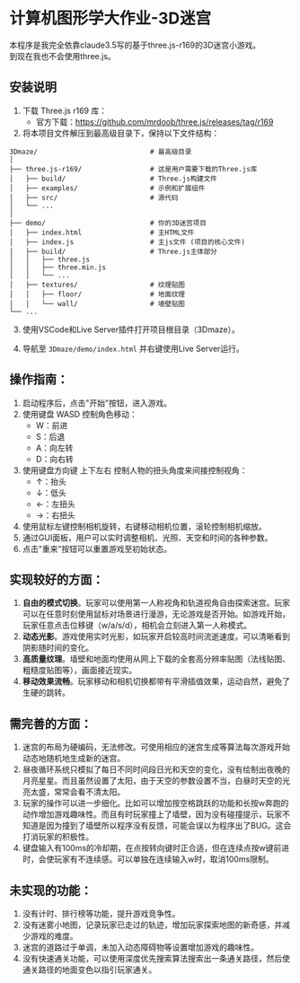 # 计算机图形学大作业-3D迷宫

本程序是我完全依靠claude3.5写的基于three.js-r169的3D迷宫小游戏。  
到现在我也不会使用three.js。 

## 安装说明
1. 下载 Three.js r169 库：
   - 官方下载：https://github.com/mrdoob/three.js/releases/tag/r169
2. 将本项目文件解压到最高级目录下，保持以下文件结构：

```  
3Dmaze/                            # 最高级目录
│
├── three.js-r169/                 # 这是用户需要下载的Three.js库
│   ├── build/                     # Three.js构建文件
│   ├── examples/                  # 示例和扩展组件
│   ├── src/                       # 源代码
│   └── ...
│
├── demo/                          # 你的3D迷宫项目
│   ├── index.html                 # 主HTML文件
│   ├── index.js                   # 主js文件 (项目的核心文件)
│   ├── build/                     # Three.js主体部分
│   │   ├── three.js
│   │   ├── three.min.js
│   │   └── ...
│   ├── textures/                  # 纹理贴图
│   │   ├── floor/                 # 地面纹理
│   │   └── wall/                  # 墙壁贴图
└── ...
```

3. 使用VSCode和Live Server插件打开项目根目录（3Dmaze）。

4. 导航至 `3Dmaze/demo/index.html` 并右键使用Live Server运行。

## 操作指南：
1. 启动程序后，点击"开始"按钮，进入游戏。
2. 使用键盘 WASD 控制角色移动：
   - W：前进
   - S：后退
   - A：向左转
   - D：向右转
3. 使用键盘方向键 上下左右 控制人物的扭头角度来间接控制视角：
   - ↑：抬头
   - ↓：低头
   - ←：左扭头
   - →：右扭头
4. 使用鼠标左键控制相机旋转，右键移动相机位置，滚轮控制相机缩放。
5. 通过GUI面板，用户可以实时调整相机、光照、天空和时间的各种参数。
6. 点击"重来"按钮可以重置游戏至初始状态。

## 实现较好的方面：
1. **自由的模式切换**。玩家可以使用第一人称视角和轨道视角自由探索迷宫。玩家可以在任意时刻使用鼠标对场景进行漫游，无论游戏是否开始。如游戏开始，玩家任意点击位移键（w/a/s/d），相机会立刻进入第一人称模式。
2. **动态光影**。游戏使用实时光影，如玩家开启较高时间流逝速度。可以清晰看到阴影随时间的变化。
3. **高质量纹理**。墙壁和地面均使用从网上下载的全套高分辨率贴图（法线贴图、粗糙度贴图等），画面接近现实。
4. **移动效果流畅**。玩家移动和相机切换都带有平滑插值效果，运动自然，避免了生硬的跳转。

## 需完善的方面：
1. 迷宫的布局为硬编码，无法修改。可使用相应的迷宫生成等算法每次游戏开始动态地随机地生成新的迷宫。
2. 昼夜循环系统只模拟了每日不同时间段日光和天空的变化，没有绘制出夜晚的月亮星星。而且虽然设置了太阳，由于天空的参数设置不当，白昼时天空的光亮太盛，常常会看不清太阳。
3. 玩家的操作可以进一步细化。比如可以增加按空格跳跃的功能和长按w奔跑的动作增加游戏趣味性。而且有时玩家撞上了墙壁，因为没有碰撞提示，玩家不知道是因为撞到了墙壁所以程序没有反馈，可能会误以为程序出了BUG。这会打消玩家的积极性。
4. 键盘输入有100ms的冷却期，在点按转向键时正合适，但在连续点按w键前进时，会使玩家有不连续感。可以单独在连续输入w时，取消100ms限制。

## 未实现的功能：
1. 没有计时、排行榜等功能，提升游戏竞争性。
2. 没有迷雾小地图，记录玩家已走过的轨迹，增加玩家探索地图的新奇感，并减少游戏的难度。
3. 迷宫的道路过于单调，未加入动态障碍物等设置增加游戏的趣味性。
4. 没有快速通关功能，可以使用深度优先搜索算法搜索出一条通关路径，然后使通关路径的地面变色以指引玩家通关。

